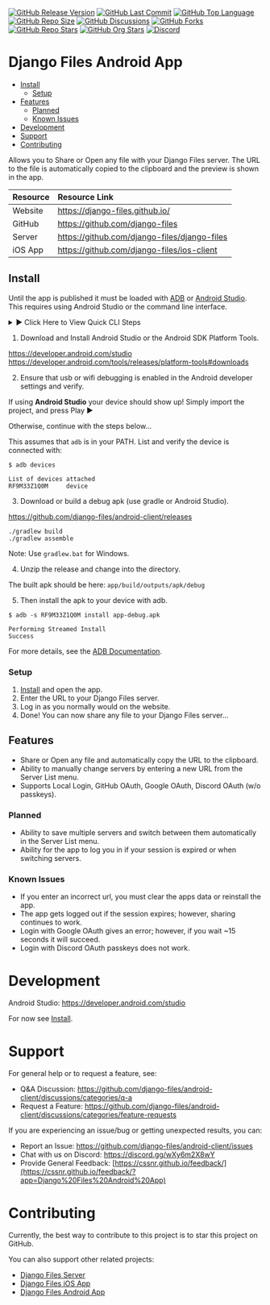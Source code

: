 [![GitHub Release Version](https://img.shields.io/github/v/release/django-files/android-client?logo=github)](https://github.com/django-files/android-client/releases/latest)
[![GitHub Last Commit](https://img.shields.io/github/last-commit/django-files/android-client?logo=github&label=updated)](https://github.com/django-files/android-client/graphs/commit-activity)
[![GitHub Top Language](https://img.shields.io/github/languages/top/django-files/android-client?logo=htmx)](https://github.com/django-files/android-client)
[![GitHub Repo Size](https://img.shields.io/github/repo-size/django-files/android-client?logo=bookstack&logoColor=white&label=repo%20size)](https://github.com/django-files/android-client)
[![GitHub Discussions](https://img.shields.io/github/discussions/django-files/android-client)](https://github.com/django-files/android-client/discussions)
[![GitHub Forks](https://img.shields.io/github/forks/django-files/android-client?style=flat&logo=github)](https://github.com/django-files/android-client/forks)
[![GitHub Repo Stars](https://img.shields.io/github/stars/django-files/android-client?style=flat&logo=github)](https://github.com/django-files/android-client/stargazers)
[![GitHub Org Stars](https://img.shields.io/github/stars/django-files?style=flat&logo=github&label=org%20stars)](https://django-files.github.io/)
[![Discord](https://img.shields.io/discord/899171661457293343?logo=discord&logoColor=white&label=discord&color=7289da)](https://discord.gg/wXy6m2X8wY)

# Django Files Android App

- [Install](#Install)
  - [Setup](#Setup)
- [Features](#Features)
  - [Planned](#Planned)
  - [Known Issues](#Known-Issues)
- [Development](#Development)
- [Support](#Support)
- [Contributing](#Contributing)

Allows you to Share or Open any file with your Django Files server.
The URL to the file is automatically copied to the clipboard and the preview is shown in the app.

| Resource | Resource&nbsp;Link                           |
| -------- | :------------------------------------------- |
| Website  | https://django-files.github.io/              |
| GitHub   | https://github.com/django-files              |
| Server   | https://github.com/django-files/django-files |
| iOS App  | https://github.com/django-files/ios-client   |

## Install

Until the app is published it must be loaded with [ADB](https://developer.android.com/tools/adb) or [Android Studio](https://developer.android.com/studio).  
This requires using Android Studio or the command line interface.

<details><summary>▶️ Click Here to View Quick CLI Steps</summary>

```shell
$ which adb
C:\Users\Shane\Android\sdk\platform-tools\adb.EXE

$ adb devices
List of devices attached
RF9M33Z1Q0M     device

$ wget https://github.com/django-files/android-client/releases/latest/download/app-debug.apk

$ ls
app-debug.apk

$ adb -s RF9M33Z1Q0M install app-debug.apk
Performing Streamed Install
Success
```

See below for more details...

</details>

1. Download and Install Android Studio or the Android SDK Platform Tools.

https://developer.android.com/studio  
https://developer.android.com/tools/releases/platform-tools#downloads

2. Ensure that usb or wifi debugging is enabled in the Android developer settings and verify.

If using **Android Studio** your device should show up! Simply import the project, and press Play ▶️

Otherwise, continue with the steps below...

This assumes that `adb` is in your PATH. List and verify the device is connected with:

```shell
$ adb devices

List of devices attached
RF9M33Z1Q0M     device
```

3. Download or build a debug apk (use gradle or Android Studio).

https://github.com/django-files/android-client/releases

```shell
./gradlew build
./gradlew assemble
```

Note: Use `gradlew.bat` for Windows.

4. Unzip the release and change into the directory.

The built apk should be here: `app/build/outputs/apk/debug`

5. Then install the apk to your device with adb.

```shell
$ adb -s RF9M33Z1Q0M install app-debug.apk

Performing Streamed Install
Success
```

For more details, see the [ADB Documentation](https://developer.android.com/tools/adb#move).

### Setup

1. [Install](#Install) and open the app.
2. Enter the URL to your Django Files server.
3. Log in as you normally would on the website.
4. Done! You can now share any file to your Django Files server...

## Features

- Share or Open any file and automatically copy the URL to the clipboard.
- Ability to manually change servers by entering a new URL from the Server List menu.
- Supports Local Login, GitHub OAuth, Google OAuth, Discord OAuth (w/o passkeys).

### Planned

- Ability to save multiple servers and switch between them automatically in the Server List menu.
- Ability for the app to log you in if your session is expired or when switching servers.

### Known Issues

- If you enter an incorrect url, you must clear the apps data or reinstall the app.
- The app gets logged out if the session expires; however, sharing continues to work.
- Login with Google OAuth gives an error; however, if you wait ~15 seconds it will succeed.
- Login with Discord OAuth passkeys does not work.

# Development

Android Studio: https://developer.android.com/studio

For now see [Install](#Install).

# Support

For general help or to request a feature, see:

- Q&A Discussion: https://github.com/django-files/android-client/discussions/categories/q-a
- Request a Feature: https://github.com/django-files/android-client/discussions/categories/feature-requests

If you are experiencing an issue/bug or getting unexpected results, you can:

- Report an Issue: https://github.com/django-files/android-client/issues
- Chat with us on Discord: https://discord.gg/wXy6m2X8wY
- Provide General Feedback: [https://cssnr.github.io/feedback/](https://cssnr.github.io/feedback/?app=Django%20Files%20Android%20App)

# Contributing

Currently, the best way to contribute to this project is to star this project on GitHub.

You can also support other related projects:

- [Django Files Server](https://github.com/django-files/django-files)
- [Django Files iOS App](https://github.com/django-files/ios-client)
- [Django Files Android App](https://github.com/django-files/django-files)

